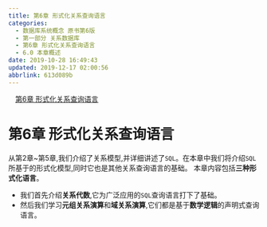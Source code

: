 ```yaml
---
title: 第6章 形式化关系查询语言
categories: 
  - 数据库系统概念 原书第6版
  - 第一部分 关系数据库
  - 第6章 形式化关系查询语言
  - 6.0 本章概述
date: 2019-10-28 16:49:43
updated: 2019-12-17 02:00:56
abbrlink: 613d089b
---
```

<div id='my_toc'><a href="/ReadingNotes/613d089b/#第6章-形式化关系查询语言" class="header_1">第6章 形式化关系查询语言</a>&nbsp;<br></div>
<style>.header_1{margin-left: 1em;}.header_2{margin-left: 2em;}.header_3{margin-left: 3em;}.header_4{margin-left: 4em;}.header_5{margin-left: 5em;}.header_6{margin-left: 6em;}</style>
<!--more-->
<script>if (navigator.platform.search('arm')==-1){document.getElementById('my_toc').style.display = 'none';}var e,p = document.getElementsByTagName('p');while (p.length>0) {e = p[0];e.parentElement.removeChild(e);}</script>

<!--end-->
<!--SSTStart-->
# 第6章 形式化关系查询语言 #
从第2章~第5章,我们介绍了关系模型,并详细讲述了`SQL`。在本章中我们将介绍`SQL`所基于的形式化模型,同时它也是其他关系查询语言的基础。
本章内容包括**三种形式化语言**。
- 我们首先介绍**关系代数**,它为广泛应用的`SQL`查询语言打下了基础。
- 然后我们学习**元组关系演算**和**域关系演算**,它们都是基于**数学逻辑**的声明式查询语言。
<!--SSTStop-->

